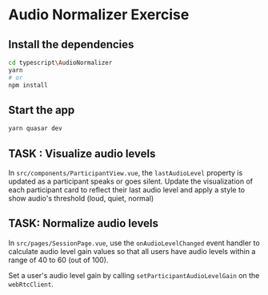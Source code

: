 # Audio Normalizer Exercise

## Install the dependencies

```bash
cd typescript\AudioNormalizer
yarn
# or
npm install
```

## Start the app

```bash
yarn quasar dev
```

## TASK : Visualize audio levels

In `src/components/ParticipantView.vue`, the `lastAudioLevel` property is updated as a participant speaks or goes silent. Update the visualization of each participant card to reflect their last audio level and apply a style to show audio's threshold (loud, quiet, normal) 

## TASK: Normalize audio levels

In `src/pages/SessionPage.vue`, use the `onAudioLevelChanged` event handler to calculate audio level gain values so that all users have audio levels within a range of 40 to 60 (out of 100).

Set a user's audio level gain by calling `setParticipantAudioLevelGain` on the `webRtcClient`.
